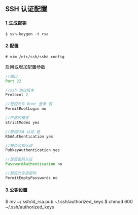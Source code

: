 ## SSH 认证配置 ##

#### 1.生成密钥 ####

    $ ssh-keygen -t rsa

#### 2.配置 ####

    # vim /etc/ssh/sshd_config

启用或增加配置参数

```java
//端口
Port 22

//ssh 协议版本
Protocol 2

//是否允许 Root 登录 否
PermitRootLogin no

//严格的模式
StrictModes yes

//是否RSA 认证 是
RSAAuthentication yes

//是否公钥认证
PubkeyAuthentication yes

//是否密码认证
PasswordAuthentication no

//是否允许空密码
PermitEmptyPasswords no
```

#### 3.公钥设置 ####
$ mv ~/.ssh/id_rsa.pub ~/.ssh/authorized_keys
$ chmod 600 ~/.ssh/authorized_keys
